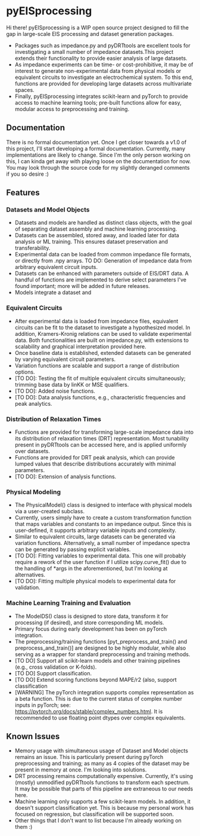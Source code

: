 # pyEISprocessing
Hi there! pyEISprocessing is a WIP open source project designed to fill the gap in large-scale EIS processing and dataset generation packages. 
- Packages such as impedance.py and pyDRTtools are excellent tools for investigating a small number of impedance datasets.This project extends their functionality to provide easier analysis of large datasets.
- As impedance experiments can be time- or cost-prohibitive, it may be of interest to generate non-experimental data from physical models or equivalent circuits to investigate an electrochemical system. To this end, functions are provided for developing large datasets across multivariate spaces.
- Finally, pyEISprocessing integrates scikit-learn and pyTorch to provide access to machine learning tools; pre-built functions allow for easy, modular access to preprocessing and training.
## Documentation
There is no formal documentation yet. Once I get closer towards a v1.0 of this project, I'll start developing a formal documentation. Currently, many implementations are likely to change. Since I'm the only person working on this, I can kinda get away with playing loose on the documentation for now. You may look through the source code for my slightly deranged comments if you so desire :)
## Features
### Datasets and Model Objects
- Datasets and models are handled as distinct class objects, with the goal of separating dataset assembly and machine learning processing.
- Datasets can be assembled, stored away, and loaded later for data analysis or ML training. This ensures dataset preservation and transferability.
- Experimental data can be loaded from common impedance file formats, or directly from .npy arrays. TO DO: Generation of impedance data from arbitrary equivalent circuit inputs.
- Datasets can be enhanced with parameters outside of EIS/DRT data. A handful of functions are implemented to derive select parameters I've found important; more will be added in future releases.
- Models integrate a dataset and 
### Equivalent Circuits
- After experimental data is loaded from impedance files, equivalent circuits can be fit to the dataset to investigate a hypothesized model. In addition, Kramers-Kronig relations can be used to validate experimental data. Both functionalities are built on impedance.py, with extensions to scalability and graphical interpretation provided here.
- Once baseline data is established, extended datasets can be generated by varying equivalent circuit parameters.
- Variation functions are scalable and support a range of distribution options.
- [TO DO]: Testing the fit of multiple equivalent circuits simultaneously; trimming base data by linKK or MSE qualifiers.
- [TO DO]: Added noise functions.
- [TO DO]: Data analysis functions, e.g., characteristic frequencies and peak analytics.
### Distribution of Relaxation Times
- Functions are provided for transforming large-scale impedance data into its distribution of relaxation times (DRT) representation. Most tunability present in pyDRTtools can be accessed here, and is applied uniformly over datasets.
- Functions are provided for DRT peak analysis, which can provide lumped values that describe distributions accurately with minimal parameters.
- [TO DO]: Extension of analysis functions.
### Physical Modeling
- The PhysicalModel() class is designed to interface with physical models via a user-created subclass.
- Currently, users simply have to create a custom transformation function that maps variables and constants to an impedance output. Since this is user-defined, it supports arbitrary variable inputs and complexity.
- Similar to equivalent circuits, large datasets can be generated via variation functions. Alternatively, a small number of impedance spectra can be generated by passing explicit variables.
- [TO DO]: Fitting variables to experimental data. This one will probably require a rework of the user function if I utilize scipy.curve_fit() due to the handling of *args in the aforementioned, but I'm looking at alternatives.
- [TO DO]: Fitting multiple physical models to experimental data for validation.
### Machine Learning Training and Evaluation
- The ModelDS() class is designed to store data, transform it for processing (if desired), and store corresponding ML models.
- Primary focus during early development has been on pyTorch integration.
- The preprocessing/training functions [pyt_preprocess_and_train() and preprocess_and_train()] are designed to be highly modular, while also serving as a wrapper for standard preprocessing and training methods.
- [TO DO] Support all scikit-learn models and other training pipelines (e.g., cross validation or K-folds).
- [TO DO] Support classification.
- [TO DO] Extend scoring functions beyond MAPE/r2 (also, support classification
- [WARNING] The pyTorch integration supports complex representation as a beta function. This is due to the current status of complex number inputs in pyTorch; see: https://pytorch.org/docs/stable/complex_numbers.html. It is recommended to use floating point dtypes over complex equivalents.
## Known Issues
- Memory usage with simultaneous usage of Dataset and Model objects remains an issue. This is particularly present during pyTorch preprocessing and training; as many as 4 copies of the dataset may be present in memory at once. I'm looking into solutions.
- DRT processing remains computationally expensive. Currently, it's using (mostly) unmodified pyDRTtools functions to transform each spectrum. It may be possible that parts of this pipeline are extraneous to our needs here.
- Machine learning only supports a few scikit-learn models. In addition, it doesn't support classification yet. This is because my personal work has focused on regression, but classification will be supported soon.
- Other things that I don't want to list because I'm already working on them :)
